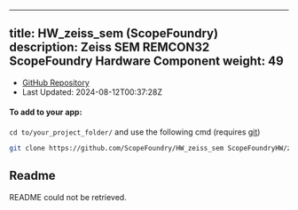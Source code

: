 
---
title: HW_zeiss_sem (ScopeFoundry)
description: Zeiss SEM REMCON32 ScopeFoundry Hardware Component
weight: 49
---
- [GitHub Repository](https://github.com/ScopeFoundry/HW_zeiss_sem)
- Last Updated: 2024-08-12T00:37:28Z


#### To add to your app:

`cd to/your_project_folder/` and use the following cmd (requires [git](/docs/100_development/20_git/))

```bash
git clone https://github.com/ScopeFoundry/HW_zeiss_sem ScopeFoundryHW/zeiss_sem
```


## Readme
README could not be retrieved.
